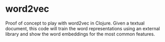 # word2vec

Proof of concept to play with word2vec in Clojure. Given a textual document, this code will train the word representations using an external library and show the word embeddings for the most common features.